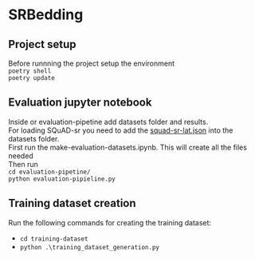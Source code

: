 # SRBedding

## Project setup
Before runnning the project setup the environment  
`poetry shell`  
`poetry update`  

## Evaluation jupyter notebook
Inside or evaluation-pipetine add datasets folder and results.  
For loading SQuAD-sr you need to add the [squad-sr-lat.json](https://www.kaggle.com/datasets/aleksacvetanovic/squad-sr) into the datasets folder.  
First run the make-evaluation-datasets.ipynb. This will create all the files needed  
Then run  
`cd evaluation-pipetine/`  
`python evaluation-pipieline.py`  


## Training dataset creation  
Run the following commands for creating the training dataset:    
- `cd training-dataset`  
- `python .\training_dataset_generation.py`  